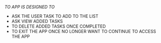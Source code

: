 *TO APP IS DESIGNED TO*
- ASK THE USER TASK TO ADD TO THE LIST
- ASK VIEW ADDED TASKS
- TO DELETE ADDED TASKS ONCE COMPLETED
- TO EXIT THE APP ONCE NO LONGER WANT TO CONTINUE TO ACCESS THE APP

